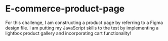 # E-commerce-product-page
 For this challenge, I am constructing a product page by referring to a Figma design file. I am putting my JavaScript skills to the test by implementing a lightbox product gallery and incorporating cart functionality!
